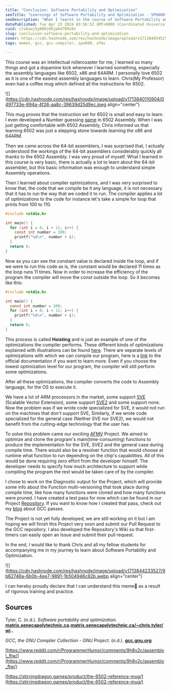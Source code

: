 ```yaml
---
title: "Conclusion: Software Portability and Optimization"
seoTitle: "Learnings of Software Portability and Optimization - SPO600"
seoDescription: "What I learnt in the course of Software Portability and Optimization at Seneca College"
datePublished: Tue Apr 23 2024 03:58:52 GMT+0000 (Coordinated Universal Time)
cuid: clvbuwj5y000j08jp6d709u9z
slug: conclusion-software-portability-and-optimization
cover: https://cdn.hashnode.com/res/hashnode/image/upload/v1713844545252/e31a94b3-0b1c-41bf-bd1d-b0bbe31f1a36.png
tags: memes, gcc, gcc-compiler, spo600, afmv

---
```


This course was an intellectual rollercoaster for me, I learned so many things and got a dopamine kick whenever I learned something, especially the assembly languages like 6502, x86 and 64ARM. I personally love 6502 as it is one of the easiest assembly languages to learn. Chris(My Professor) even had a coffee mug which defined all the instructions for 6502.

![](https://cdn.hashnode.com/res/hashnode/image/upload/v1713840110904/0497733e-894a-4f26-aa8c-39639d25d9ec.jpeg align="center")

This mug proves that the instruction set for 6502 is small and easy to learn. I even developed a Number guessing [game](https://stevenpillay.hashnode.dev/random-number-guessing-game-in-assembly) in 6502 Assembly. When I was just getting comfortable with 6502 Assembly, Chris informed us that learning 6502 was just a stepping stone towards learning the x86 and 64ARM.

Then we came across the 64-bit assemblers, I was surprised that, I actually understood the workings of the 64-bit assemblers considerably quickly all thanks to the 6502 Assembly. I was very proud of myself. What I learned in this course is very basic, there is actually a lot to learn about the 64-bit assembler, but this basic information was enough to understand simple Assembly operations.

Then I learned about compiler optimizations, and I was very surprised to know that, the code that we compile be it any language, it is not necessary that it has to run the way that we coded it to run. The compiler applies a lot of optimizations to the code for instance let's take a simple for loop that prints from 100 to 110.

```c
#include <stdio.h>

int main() {
  for (int i = 0; i < 11; i++) {
    const int number = 100;
    printf("%d\n", number + i);
  }
  return 0;
}
```

Now as you can see the constant value is declared inside the loop, and if we were to run this code as is, the constant would be declared 11 times as the loop runs 11 times. Now in order to increase the efficiency of the program the compiler will move the const outside the loop. So it becomes like this:

```c
#include <stdio.h>

int main() {
  const int number = 100;
  for (int i = 0; i < 11; i++) {
    printf("%d\n", number + i);
  }
  return 0;
}
```

This process is called **Hoisting** and is just an example of one of the optimizations the compiler performs. These different kinds of optimizations explained with illustrations can be found [here](https://toronto.tylers.info/dokuwiki-toronto/doku.php?id=spo600:compiler_optimizations). There are separate levels of optimizations with which we can compile our program, here is a [link](https://gcc.gnu.org/onlinedocs/gcc/Optimize-Options.html) to the official documentation if you want to learn more. Even if you choose the lowest optimization level for our program, the compiler will still perform some optimizations.

After all these optimizations, the compiler converts the code to Assembly language, for the OS to execute it.

We have a lot of ARM processors in the market, some support [SVE](https://developer.arm.com/Architectures/Scalable%20Vector%20Extensions) (Scalable Vector Extension), some support [SVE2](https://developer.arm.com/documentation/102340/0100/Introducing-SVE2) and some support none. Now the problem was if we wrote code specialized for SVE, it would not run on the machines that don't support SVE, Similarly, if we wrote code specialized for the general case (Neither SVE nor SVE2), we would not benefit from the cutting-edge technology that the user has.

To solve this problem came our exciting [AFMV](https://stevenpillay.hashnode.dev/afmv-project) Project. We aimed to optimize and clone the program's main(time-consuming) functions to produce the implementation for the SVE, SVE2 and the general case during compile time. There would also be a resolver function that would choose at runtime what function to run depending on the chip's capabilities. All of this would be done requiring zero effort from the developer himself. The developer needs to specify how much architecture to support while compiling the program the rest would be taken care of by the compiler.

I chose to work on the Diagnostic output for the Project, which will provide some info about the Function multi-versioning that took place during compile time, like how many functions were cloned and how many functions were pruned. I have created a test pass for now which can be found in our Project [Repository](https://github.com/Seneca-CDOT/gcc/tree/afmv-diagnostic-output). If you want to know how I created that pass, check out my [blog](https://stevenpillay.hashnode.dev/understanding-the-gcc-passes) about GCC passes.

The Project is not yet fully developed, we are still working on it but I am hoping we will finish this Project very soon and submit our Pull Request to the GCC repository. I also developed the Repository's Wiki so that first-timers can easily open an Issue and submit their pull request.

In the end, I would like to thank Chris and all my fellow students for accompanying me in my journey to learn about Software Portability and Optimization.

![](https://cdn.hashnode.com/res/hashnode/image/upload/v1713844233527/9b62746a-6b0b-4ee7-9891-1b504946c82b.webp align="center")

I can hereby proudly declare that I can understand this meme🥳 as a result of rigorous training and practice.

## **Sources**

Tyler, C. (n.d.). *Software portability and optimization*. [**matrix.senecapolytechnic.ca**](http://matrix.senecapolytechnic.ca/)**.**[**matrix.senecapolytechnic.ca/~chris.tyler/wi**](http://matrix.senecapolytechnic.ca/~chris.tyler/wi)**..**

*GCC, the GNU Compiler Collection - GNU Project*. (n.d.). [**gcc.gnu.org**](https://gcc.gnu.org/)

[https://www.reddit.com/r/ProgrammerHumor/comments/9h8v2c/assembly\_ftw/](https://www.reddit.com/r/ProgrammerHumor/comments/9h8v2c/assembly_ftw/)

[https://stirringdragon.games/product/the-6502-reference-mug/](https://stirringdragon.games/product/the-6502-reference-mug/)